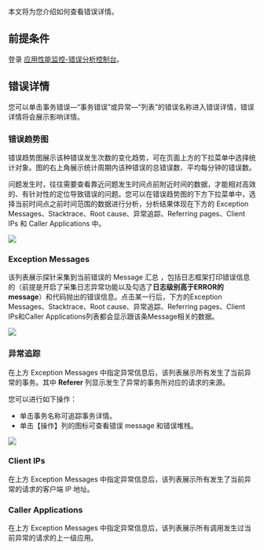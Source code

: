 

本文将为您介绍如何查看错误详情。

## 前提条件

登录 [应用性能监控-错误分析控制台](https://console.cloud.tencent.com/monitor/tapm/erroranalysis)。

## 错误详情

您可以单击事务错误—“事务错误”或异常—“列表”的错误名称进入错误详情，错误详情将会展示影响详情。

### 错误趋势图

错误趋势图展示该种错误发生次数的变化趋势，可在页面上方的下拉菜单中选择统计对象。图的右上角展示统计周期内该种错误的总错误数、平均每分钟的错误数。

问题发生时，往往需要查看靠近问题发生时间点前附近时间的数据，才能相对高效的、有针对性的定位导致错误的问题。您可以在错误趋势图的下方下拉菜单中，选择当前时间点之前时间范围的数据进行分析，分析结果体现在下方的 Exception Messages、Stacktrace、Root cause、异常追踪、Referring pages、Client IPs 和 Caller Applications 中。

![](https://main.qcloudimg.com/raw/8ecd5a413ad4ee8803aa3f4056a65b90.png)

### Exception Messages

该列表展示探针采集到当前错误的 Message 汇总 ，包括日志框架打印错误信息的（前提是开启了采集日志异常功能以及勾选了**日志级别高于ERROR的message**）和代码抛出的错误信息。点击某一行后，下方的Exception Messages、Stacktrace、Root cause、异常追踪、Referring pages、Client IPs和Caller Applications列表都会显示跟该条Message相关的数据。

![](https://main.qcloudimg.com/raw/1b4360d69909a600cf24f9a901d4d7e6.png)

### 异常追踪

在上方 Exception Messages 中指定异常信息后，该列表展示所有发生了当前异常的事务。其中 **Referer** 列显示发生了异常的事务所对应的请求的来源。

您可以进行如下操作：

- 单击事务名称可追踪事务详情。
- 单击【操作】列的图标可查看错误 message 和错误堆栈。

![](https://main.qcloudimg.com/raw/9353b7b1d5f12064cdcbb0d1695cb347.png)

### Client IPs

在上方 Exception Messages 中指定异常信息后，该列表展示所有发生了当前异常的请求的客户端 IP 地址。

### Caller Applications

在上方 Exception Messages 中指定异常信息后，该列表展示所有调用发生过当前异常的请求的上一级应用。
